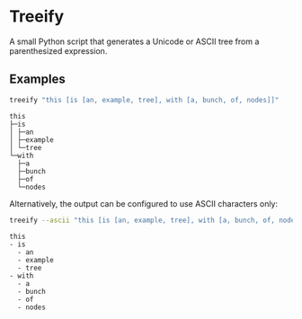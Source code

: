 # Treeify

A small Python script that generates a Unicode or ASCII tree from a parenthesized expression.

## Examples

```sh
treeify "this [is [an, example, tree], with [a, bunch, of, nodes]]"
```

```
this
├─is
│ ├─an
│ ├─example
│ └─tree
└─with
  ├─a
  ├─bunch
  ├─of
  └─nodes
```

Alternatively, the output can be configured to use ASCII characters only:

```sh
treeify --ascii "this [is [an, example, tree], with [a, bunch, of, nodes]]"
```

```
this
- is
  - an
  - example
  - tree
- with
  - a
  - bunch
  - of
  - nodes
```
